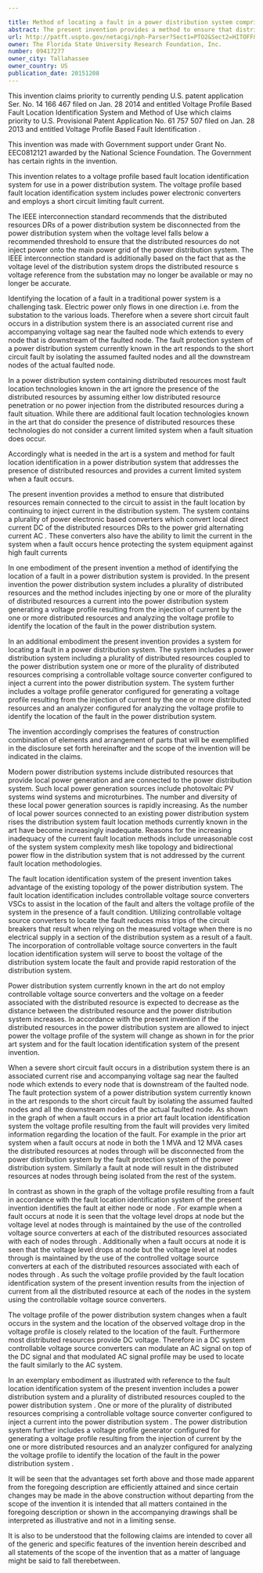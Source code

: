 ```yaml
---

title: Method of locating a fault in a power distribution system comprising at least one wind turbine distributed resource
abstract: The present invention provides a method to ensure that distributed resources of a power distribution system remain connected to the circuitry of the power distribution system when a fault occurs at a distributed resource node to assist in identifying the location of the fault by continuing to inject current from the distributed resources into the distribution system, wherein at least one of the distributed resources is a wind turbine.
url: http://patft.uspto.gov/netacgi/nph-Parser?Sect1=PTO2&Sect2=HITOFF&p=1&u=%2Fnetahtml%2FPTO%2Fsearch-adv.htm&r=1&f=G&l=50&d=PALL&S1=09417277&OS=09417277&RS=09417277
owner: The Florida State University Research Foundation, Inc.
number: 09417277
owner_city: Tallahassee
owner_country: US
publication_date: 20151208
---
```

This invention claims priority to currently pending U.S. patent application Ser. No. 14 166 467 filed on Jan. 28 2014 and entitled Voltage Profile Based Fault Location Identification System and Method of Use which claims priority to U.S. Provisional Patent Application No. 61 757 507 filed on Jan. 28 2013 and entitled Voltage Profile Based Fault Identification .

This invention was made with Government support under Grant No. EEC0812121 awarded by the National Science Foundation. The Government has certain rights in the invention.

This invention relates to a voltage profile based fault location identification system for use in a power distribution system. The voltage profile based fault location identification system includes power electronic converters and employs a short circuit limiting fault current.

The IEEE interconnection standard recommends that the distributed resources DRs of a power distribution system be disconnected from the power distribution system when the voltage level falls below a recommended threshold to ensure that the distributed resources do not inject power onto the main power grid of the power distribution system. The IEEE interconnection standard is additionally based on the fact that as the voltage level of the distribution system drops the distributed resource s voltage reference from the substation may no longer be available or may no longer be accurate.

Identifying the location of a fault in a traditional power system is a challenging task. Electric power only flows in one direction i.e. from the substation to the various loads. Therefore when a severe short circuit fault occurs in a distribution system there is an associated current rise and accompanying voltage sag near the faulted node which extends to every node that is downstream of the faulted node. The fault protection system of a power distribution system currently known in the art responds to the short circuit fault by isolating the assumed faulted nodes and all the downstream nodes of the actual faulted node.

In a power distribution system containing distributed resources most fault location technologies known in the art ignore the presence of the distributed resources by assuming either low distributed resource penetration or no power injection from the distributed resources during a fault situation. While there are additional fault location technologies known in the art that do consider the presence of distributed resources these technologies do not consider a current limited system when a fault situation does occur.

Accordingly what is needed in the art is a system and method for fault location identification in a power distribution system that addresses the presence of distributed resources and provides a current limited system when a fault occurs.

The present invention provides a method to ensure that distributed resources remain connected to the circuit to assist in the fault location by continuing to inject current in the distribution system. The system contains a plurality of power electronic based converters which convert local direct current DC of the distributed resources DRs to the power grid alternating current AC . These converters also have the ability to limit the current in the system when a fault occurs hence protecting the system equipment against high fault currents 

In one embodiment of the present invention a method of identifying the location of a fault in a power distribution system is provided. In the present invention the power distribution system includes a plurality of distributed resources and the method includes injecting by one or more of the plurality of distributed resources a current into the power distribution system generating a voltage profile resulting from the injection of current by the one or more distributed resources and analyzing the voltage profile to identify the location of the fault in the power distribution system.

In an additional embodiment the present invention provides a system for locating a fault in a power distribution system. The system includes a power distribution system including a plurality of distributed resources coupled to the power distribution system one or more of the plurality of distributed resources comprising a controllable voltage source converter configured to inject a current into the power distribution system. The system further includes a voltage profile generator configured for generating a voltage profile resulting from the injection of current by the one or more distributed resources and an analyzer configured for analyzing the voltage profile to identify the location of the fault in the power distribution system.

The invention accordingly comprises the features of construction combination of elements and arrangement of parts that will be exemplified in the disclosure set forth hereinafter and the scope of the invention will be indicated in the claims.

Modern power distribution systems include distributed resources that provide local power generation and are connected to the power distribution system. Such local power generation sources include photovoltaic PV systems wind systems and microturbines. The number and diversity of these local power generation sources is rapidly increasing. As the number of local power sources connected to an existing power distribution system rises the distribution system fault location methods currently known in the art have become increasingly inadequate. Reasons for the increasing inadequacy of the current fault location methods include unreasonable cost of the system system complexity mesh like topology and bidirectional power flow in the distribution system that is not addressed by the current fault location methodologies.

The fault location identification system of the present invention takes advantage of the existing topology of the power distribution system. The fault location identification includes controllable voltage source converters VSCs to assist in the location of the fault and alters the voltage profile of the system in the presence of a fault condition. Utilizing controllable voltage source converters to locate the fault reduces miss trips of the circuit breakers that result when relying on the measured voltage when there is no electrical supply in a section of the distribution system as a result of a fault. The incorporation of controllable voltage source converters in the fault location identification system will serve to boost the voltage of the distribution system locate the fault and provide rapid restoration of the distribution system.

Power distribution system currently known in the art do not employ controllable voltage source converters and the voltage on a feeder associated with the distributed resource is expected to decrease as the distance between the distributed resource and the power distribution system increases. In accordance with the present invention if the distributed resources in the power distribution system are allowed to inject power the voltage profile of the system will change as shown in for the prior art system and for the fault location identification system of the present invention.

When a severe short circuit fault occurs in a distribution system there is an associated current rise and accompanying voltage sag near the faulted node which extends to every node that is downstream of the faulted node. The fault protection system of a power distribution system currently known in the art responds to the short circuit fault by isolating the assumed faulted nodes and all the downstream nodes of the actual faulted node. As shown in the graph of when a fault occurs in a prior art fault location identification system the voltage profile resulting from the fault will provides very limited information regarding the location of the fault. For example in the prior art system when a fault occurs at node in both the 1 MVA and 12 MVA cases the distributed resources at nodes through will be disconnected from the power distribution system by the fault protection system of the power distribution system. Similarly a fault at node will result in the distributed resources at nodes through being isolated from the rest of the system.

In contrast as shown in the graph of the voltage profile resulting from a fault in accordance with the fault location identification system of the present invention identifies the fault at either node or node . For example when a fault occurs at node it is seen that the voltage level drops at node but the voltage level at nodes through is maintained by the use of the controlled voltage source converters at each of the distributed resources associated with each of nodes through . Additionally when a fault occurs at node it is seen that the voltage level drops at node but the voltage level at nodes through is maintained by the use of the controlled voltage source converters at each of the distributed resources associated with each of nodes through . As such the voltage profile provided by the fault location identification system of the present invention results from the injection of current from all the distributed resource at each of the nodes in the system using the controllable voltage source converters.

The voltage profile of the power distribution system changes when a fault occurs in the system and the location of the observed voltage drop in the voltage profile is closely related to the location of the fault. Furthermore most distributed resources provide DC voltage. Therefore in a DC system controllable voltage source converters can modulate an AC signal on top of the DC signal and that modulated AC signal profile may be used to locate the fault similarly to the AC system.

In an exemplary embodiment as illustrated with reference to the fault location identification system of the present invention includes a power distribution system and a plurality of distributed resources coupled to the power distribution system . One or more of the plurality of distributed resources comprising a controllable voltage source converter configured to inject a current into the power distribution system . The power distribution system further includes a voltage profile generator configured for generating a voltage profile resulting from the injection of current by the one or more distributed resources and an analyzer configured for analyzing the voltage profile to identify the location of the fault in the power distribution system .

It will be seen that the advantages set forth above and those made apparent from the foregoing description are efficiently attained and since certain changes may be made in the above construction without departing from the scope of the invention it is intended that all matters contained in the foregoing description or shown in the accompanying drawings shall be interpreted as illustrative and not in a limiting sense.

It is also to be understood that the following claims are intended to cover all of the generic and specific features of the invention herein described and all statements of the scope of the invention that as a matter of language might be said to fall therebetween.

